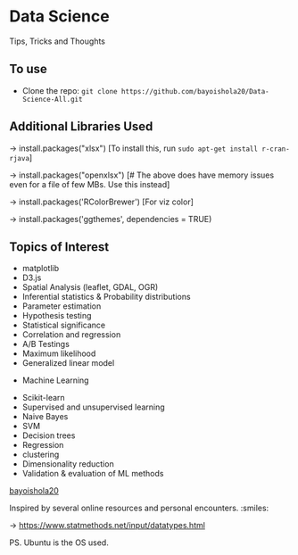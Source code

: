 # Data Science

Tips, Tricks and Thoughts

## To use

* Clone the repo: `git clone https://github.com/bayoishola20/Data-Science-All.git`

## Additional Libraries Used

&rightarrow; install.packages("xlsx") [To install this, run `sudo apt-get install r-cran-rjava`]

&rightarrow; install.packages("openxlsx") [# The above does have memory issues even for a file of few MBs. Use this instead]

&rightarrow; install.packages('RColorBrewer') [For viz color]

&rightarrow; install.packages('ggthemes', dependencies = TRUE)

## Topics of Interest

* matplotlib
* D3.js
* Spatial Analysis (leaflet, GDAL, OGR)
* Inferential statistics & Probability distributions
* Parameter estimation
* Hypothesis testing
* Statistical significance
* Correlation and regression
* A/B Testings
* Maximum likelihood
* Generalized linear model

- Machine Learning
* Scikit-learn
* Supervised and unsupervised learning
* Naive Bayes
* SVM
* Decision trees
* Regression
* clustering
* Dimensionality reduction
* Validation & evaluation of ML methods

[bayoishola20](https://github.com/bayoishola20/)

Inspired by several online resources and personal encounters. :smiles:

&rightarrow; https://www.statmethods.net/input/datatypes.html

PS. Ubuntu is the OS used.